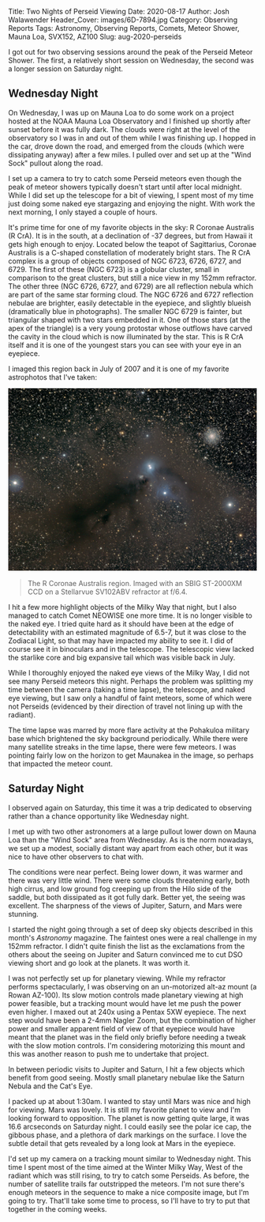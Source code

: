 Title: Two Nights of Perseid Viewing
Date: 2020-08-17
Author: Josh Walawender
Header_Cover: images/6D-7894.jpg
Category: Observing Reports
Tags: Astronomy, Observing Reports, Comets, Meteor Shower, Mauna Loa, SVX152, AZ100
Slug: aug-2020-perseids


I got out for two observing sessions around the peak of the Perseid Meteor Shower.  The first, a relatively short session on Wednesday, the second was a longer session on Saturday night.

## Wednesday Night

On Wednesday, I was up on Mauna Loa to do some work on a project hosted at the NOAA Mauna Loa Observatory and I finished up shortly after sunset before it was fully dark.  The clouds were right at the level of the observatory so I was in and out of them while I was finishing up.  I hopped in the car, drove down the road, and emerged from the clouds (which were dissipating anyway) after a few miles.  I pulled over and set up at the "Wind Sock" pullout along the road.

I set up a camera to try to catch some Perseid meteors even though the peak of meteor showers typically doesn't start until after local midnight.  While I did set up the telescope for a bit of viewing, I spent most of my time just doing some naked eye stargazing and enjoying the night.  With work the next morning, I only stayed a couple of hours.

It's prime time for one of my favorite objects in the sky: R Coronae Australis (R CrA).  It is in the south, at a declination of -37 degrees, but from Hawaii it gets high enough to enjoy.  Located below the teapot of Sagittarius, Coronae Australis is a C-shaped constellation of moderately bright stars.  The R CrA complex is a group of objects composed of NGC 6723, 6726, 6727, and 6729.  The first of these (NGC 6723) is a globular cluster, small in comparison to the great clusters, but still a nice view in my 152mm refractor.  The other three (NGC 6726, 6727, and 6729) are all reflection nebula which are part of the same star forming cloud.  The NGC 6726 and 6727 reflection nebulae are brighter, easily detectable in the eyepiece, and slightly blueish (dramatically blue in photographs).  The smaller NGC 6729 is fainter, but triangular shaped with two stars embedded in it.  One of those stars (at the apex of the triangle) is a very young protostar whose outflows have carved the cavity in the cloud which is now illuminated by the star.  This is R CrA itself and it is one of the youngest stars you can see with your eye in an eyepiece.

I imaged this region back in July of 2007 and it is one of my favorite astrophotos that I've taken:

![The R Coronae Australis region.](images/RCrA.jpg)
> The R Coronae Australis region.  Imaged with an SBIG ST-2000XM CCD on a Stellarvue SV102ABV refractor at f/6.4.

I hit a few more highlight objects of the Milky Way that night, but I also managed to catch Comet NEOWISE one more time.  It is no longer visible to the naked eye.  I tried quite hard as it should have been at the edge of detectability with an estimated magnitude of 6.5-7, but it was close to the Zodiacal Light, so that may have impacted my ability to see it.  I did of course see it in binoculars and in the telescope.  The telescopic view lacked the starlike core and big expansive tail which was visible back in July.

While I thoroughly enjoyed the naked eye views of the Milky Way, I did not see many Perseid meteors this night.  Perhaps the problem was splitting my time between the camera (taking a time lapse), the telescope, and naked eye viewing, but I saw only a handful of faint meteors, some of which were not Perseids (evidenced by their direction of travel not lining up with the radiant).

The time lapse was marred by more flare activity at the Pohakuloa military base which brightened the sky background periodically.  While there were many satellite streaks in the time lapse, there were few meteors.  I was pointing fairly low on the horizon to get Maunakea in the image, so perhaps that impacted the meteor count.

## Saturday Night

I observed again on Saturday, this time it was a trip dedicated to observing rather than a chance opportunity like Wednesday night.

I met up with two other astronomers at a large pullout lower down on Mauna Loa than the "Wind Sock" area from Wednesday.  As is the norm nowadays, we set up a modest, socially distant way apart from each other, but it was nice to have other observers to chat with.

The conditions were near perfect.  Being lower down, it was warmer and there was very little wind.  There were some clouds threatening early, both high cirrus, and low ground fog creeping up from the Hilo side of the saddle, but both dissipated as it got fully dark.  Better yet, the seeing was excellent.  The sharpness of the views of Jupiter, Saturn, and Mars were stunning.

I started the night going through a set of deep sky objects described in this month's _Astronomy_ magazine.  The faintest ones were a real challenge in my 152mm refractor.  I didn't quite finish the list as the exclamations from the others about the seeing on Jupiter and Saturn convinced me to cut DSO viewing short and go look at the planets.  It was worth it.

I was not perfectly set up for planetary viewing.  While my refractor performs spectacularly, I was observing on an un-motorized alt-az mount (a Rowan AZ-100).  Its slow motion controls made planetary viewing at high power feasible, but a tracking mount would have let me push the power even higher.  I maxed out at 240x using a Pentax 5XW eyepiece.  The next step would have been a 2-4mm Nagler Zoom, but the combination of higher power and smaller apparent field of view of that eyepiece would have meant that the planet was in the field only briefly before needing a tweak with the slow motion controls.  I'm considering motorizing this mount and this was another reason to push me to undertake that project.

In between periodic visits to Jupiter and Saturn, I hit a few objects which benefit from good seeing.  Mostly small planetary nebulae like the Saturn Nebula and the Cat's Eye.

I packed up at about 1:30am.  I wanted to stay until Mars was nice and high for viewing.  Mars was lovely.  It is still my favorite planet to view and I'm looking forward to opposition.  The planet is now getting quite large, it was 16.6 arcseconds on Saturday night.  I could easily see the polar ice cap, the gibbous phase, and a plethora of dark markings on the surface.  I love the subtle detail that gets revealed by a long look at Mars in the eyepiece.

I'd set up my camera on a tracking mount similar to Wednesday night.  This time I spent most of the time aimed at the Winter Milky Way, West of the radiant which was still rising, to try to catch some Perseids.  As before, the number of satellite trails far outstripped the meteors.  I'm not sure there's enough meteors in the sequence to make a nice composite image, but I'm going to try.  That'll take some time to process, so I'll have to try to put that together in the coming weeks.
